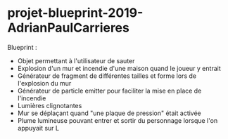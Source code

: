 # projet-blueprint-2019-AdrianPaulCarrieres

Blueprint :
* Objet permettant à l'utilisateur de sauter
* Explosion d'un mur et incendie d'une maison quand le joueur y entrait
* Générateur de fragment de différentes tailles et forme lors de l'explosion du mur
* Générateur de particle emitter pour faciliter la mise en place de l'incendie
* Lumières clignotantes
* Mur se déplaçant quand "une plaque de pression" était activée
* Plume lumineuse pouvant entrer et sortir du personnage lorsque l'on appuyait sur L

